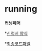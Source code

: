 # running
**러닝페어** 


 *[신청서 양식](https://github.com/seokangchan/running/blob/main/1.%20SM%EB%9F%AC%EB%8B%9D%ED%8E%98%EC%96%B4_%EC%8B%A0%EC%B2%AD%EC%84%9C_%EC%96%91%EC%8B%9D(%EC%9D%BC%EC%84%9D%EC%9D%B4%EC%A1%B0%ED%8C%80).pdf)

 *[최종코드파일](https://github.com/seokangchan/running/blob/main/%EC%95%8C%EA%B3%A0%EB%A6%AC%EC%A6%98%20%20%EC%B5%9C%EC%A2%85%20%EC%BD%94%EB%93%9C1.py)
 
